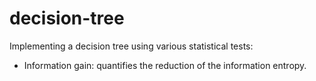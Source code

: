 # decision-tree

Implementing a decision tree using various statistical tests:
- Information gain: quantifies the reduction of the information entropy.
